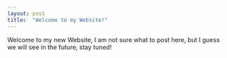 ```yaml
---
layout: post
title:  "Welcome to my Website!"
---
```

Welcome to my new Website, I am not sure what to post here, but I guess we will see in the future, stay tuned!
